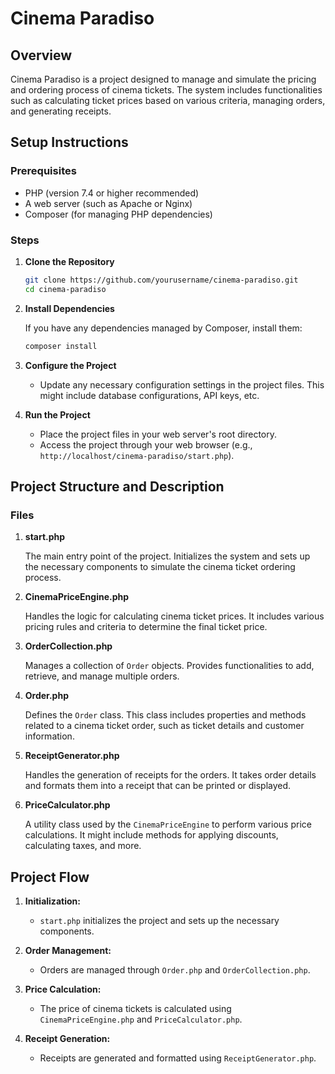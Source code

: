 
# Cinema Paradiso

## Overview

Cinema Paradiso is a project designed to manage and simulate the pricing and ordering process of cinema tickets. The system includes functionalities such as calculating ticket prices based on various criteria, managing orders, and generating receipts.

## Setup Instructions

### Prerequisites

- PHP (version 7.4 or higher recommended)
- A web server (such as Apache or Nginx)
- Composer (for managing PHP dependencies)

### Steps

1. **Clone the Repository**

   ```bash
   git clone https://github.com/yourusername/cinema-paradiso.git
   cd cinema-paradiso
   ```

2. **Install Dependencies**

   If you have any dependencies managed by Composer, install them:

   ```bash
   composer install
   ```

3. **Configure the Project**

   - Update any necessary configuration settings in the project files. This might include database configurations, API keys, etc.

4. **Run the Project**

   - Place the project files in your web server's root directory.
   - Access the project through your web browser (e.g., `http://localhost/cinema-paradiso/start.php`).

## Project Structure and Description

### Files

1. **start.php**
   
   The main entry point of the project. Initializes the system and sets up the necessary components to simulate the cinema ticket ordering process.

2. **CinemaPriceEngine.php**

   Handles the logic for calculating cinema ticket prices. It includes various pricing rules and criteria to determine the final ticket price.

3. **OrderCollection.php**

   Manages a collection of `Order` objects. Provides functionalities to add, retrieve, and manage multiple orders.

4. **Order.php**

   Defines the `Order` class. This class includes properties and methods related to a cinema ticket order, such as ticket details and customer information.

5. **ReceiptGenerator.php**

   Handles the generation of receipts for the orders. It takes order details and formats them into a receipt that can be printed or displayed.

6. **PriceCalculator.php**

   A utility class used by the `CinemaPriceEngine` to perform various price calculations. It might include methods for applying discounts, calculating taxes, and more.

## Project Flow

1. **Initialization:**
   - `start.php` initializes the project and sets up the necessary components.

2. **Order Management:**
   - Orders are managed through `Order.php` and `OrderCollection.php`.

3. **Price Calculation:**
   - The price of cinema tickets is calculated using `CinemaPriceEngine.php` and `PriceCalculator.php`.

4. **Receipt Generation:**
   - Receipts are generated and formatted using `ReceiptGenerator.php`.
